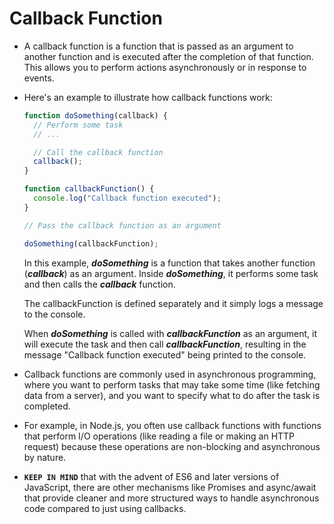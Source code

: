 # Callback Function

- A callback function is a function that is passed as an argument to another function and is executed after the completion of that function. This allows you to perform actions asynchronously or in response to events.

- Here's an example to illustrate how callback functions work:

  ```javascript
  function doSomething(callback) {
    // Perform some task
    // ...

    // Call the callback function
    callback();
  }

  function callbackFunction() {
    console.log("Callback function executed");
  }

  // Pass the callback function as an argument

  doSomething(callbackFunction);
  ```

  In this example, _**doSomething**_ is a function that takes another function (_**callback**_) as an argument. Inside _**doSomething**_, it performs some task and then calls the _**callback**_ function.

  The callbackFunction is defined separately and it simply logs a message to the console.

  When _**doSomething**_ is called with _**callbackFunction**_ as an argument, it will execute the task and then call _**callbackFunction**_, resulting in the message "Callback function executed" being printed to the console.

- Callback functions are commonly used in asynchronous programming, where you want to perform tasks that may take some time (like fetching data from a server), and you want to specify what to do after the task is completed.

- For example, in Node.js, you often use callback functions with functions that perform I/O operations (like reading a file or making an HTTP request) because these operations are non-blocking and asynchronous by nature.

- **`KEEP IN MIND`** that with the advent of ES6 and later versions of JavaScript, there are other mechanisms like Promises and async/await that provide cleaner and more structured ways to handle asynchronous code compared to just using callbacks.
